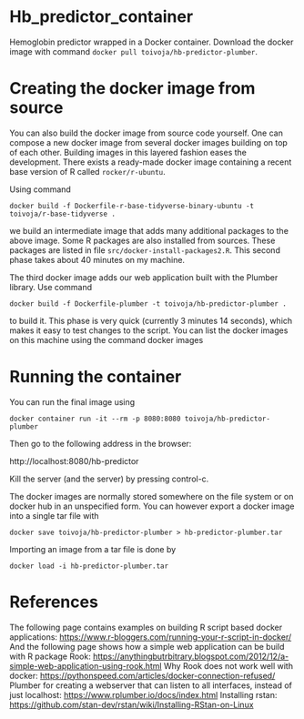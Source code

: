 # Hb_predictor_container

Hemoglobin predictor wrapped in a Docker container. Download
the docker image with command `docker pull toivoja/hb-predictor-plumber`.


# Creating the docker image from source

You can also build the docker image from source code yourself.
One can compose a new docker image from several docker images building on top
of each other. Building images in this layered fashion eases the development.
There exists a ready-made docker image containing a recent base version of R
called `rocker/r-ubuntu`.

Using command

```docker build -f Dockerfile-r-base-tidyverse-binary-ubuntu -t toivoja/r-base-tidyverse .```

we build an intermediate image that adds many additional packages to the above image.
Some R packages are also installed from sources.
These packages are listed in file `src/docker-install-packages2.R`.
This second phase takes about 40 minutes on my machine.

The third docker image adds our web application built with the Plumber library.
Use command

```docker build -f Dockerfile-plumber -t toivoja/hb-predictor-plumber .```

to build it. This phase is very quick (currently 3 minutes 14 seconds), which makes it easy to test changes to the script.
You can list the docker images on this machine using the command
docker images

# Running the container

You can run the final image using

```docker container run -it --rm -p 8080:8080 toivoja/hb-predictor-plumber```  

Then go to the following address in the browser:

http://localhost:8080/hb-predictor

Kill the server (and the server) by pressing control-c.

The docker images are normally stored somewhere on the file system
or on docker hub in an unspecified form.
You can however export a docker image into a single tar file with

```docker save toivoja/hb-predictor-plumber > hb-predictor-plumber.tar```
   
Importing an image from a tar file is done by

```docker load -i hb-predictor-plumber.tar```

# References

The following page contains examples on building R script based docker
applications:
https://www.r-bloggers.com/running-your-r-script-in-docker/
And the following page shows how a simple web application can be build with
R package Rook:
https://anythingbutrbitrary.blogspot.com/2012/12/a-simple-web-application-using-rook.html
Why Rook does not work well with docker:
https://pythonspeed.com/articles/docker-connection-refused/
Plumber for creating a webserver that can listen to all interfaces, instead of just localhost:
https://www.rplumber.io/docs/index.html
Installing rstan:
https://github.com/stan-dev/rstan/wiki/Installing-RStan-on-Linux
